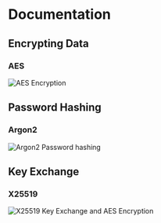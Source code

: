# Documentation

## Encrypting Data

### AES

![AES Encryption](https://github.com/M3DZIK/libcrypto/assets/87065584/4a497481-38a6-47d9-8485-fd0b90f84cce)

## Password Hashing

### Argon2

![Argon2 Password hashing](https://github.com/M3DZIK/libcrypto/assets/87065584/73ab8e89-dc9c-4c29-81f6-00402a711fd2)

## Key Exchange

### X25519

![X25519 Key Exchange and AES Encryption](https://github.com/M3DZIK/libcrypto/assets/87065584/fcae264a-1357-4df2-b2c4-df3d42a3d25a)
